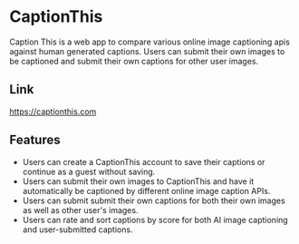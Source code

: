 # CaptionThis
Caption This is a web app to compare various online image captioning apis against human generated captions. Users can submit their own images to be captioned and submit their own captions for other user images.

## Link
https://captionthis.com

## Features
- Users can create a CaptionThis account to save their captions or continue as a guest without saving.
- Users can submit their own images to CaptionThis and have it automatically be captioned by different online image caption APIs.
- Users can submit submit their own captions for both their own images as well as other user's images.
- Users can rate and sort captions by score for both AI image captioning and user-submitted captions.
